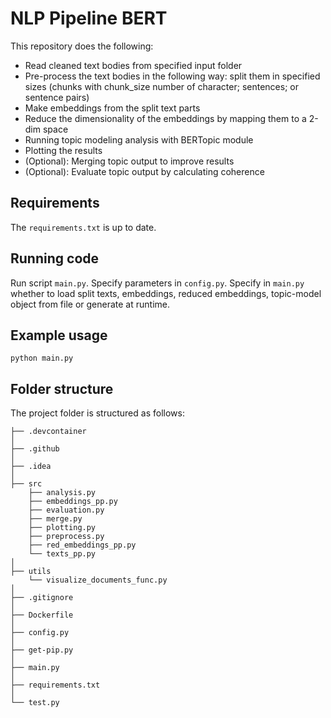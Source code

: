 # NLP Pipeline BERT

This repository does the following:
- Read cleaned text bodies from specified input folder
- Pre-process the text bodies in the following way: split them in specified sizes (chunks with chunk_size number of character; sentences; or sentence pairs)
- Make embeddings from the split text parts
- Reduce the dimensionality of the embeddings by mapping them to a 2-dim space
- Running topic modeling analysis with BERTopic module
- Plotting the results
- (Optional): Merging topic output to improve results
- (Optional): Evaluate topic output by calculating coherence 

## Requirements

The `requirements.txt` is up to date.

## Running code
Run script `main.py`.
Specify parameters in `config.py`.
Specify in `main.py` whether to load split texts, embeddings, reduced embeddings, topic-model object from file or generate at runtime.
 
## Example usage

```commandline
python main.py
```

## Folder structure

The project folder is structured as follows:

```text
├── .devcontainer
│
├── .github
│
├── .idea                                                   
│                                      
├── src
    ├── analysis.py
    ├── embeddings_pp.py
    ├── evaluation.py
    ├── merge.py
    ├── plotting.py
    ├── preprocess.py   
    ├── red_embeddings_pp.py                         
    └── texts_pp.py
│                                      
├── utils                            
    └── visualize_documents_func.py                                      
│                                      
├── .gitignore
│
├── Dockerfile
│                                      
├── config.py
│                                      
├── get-pip.py
│
├── main.py
│                                      
├── requirements.txt
│                                      
└── test.py
```
